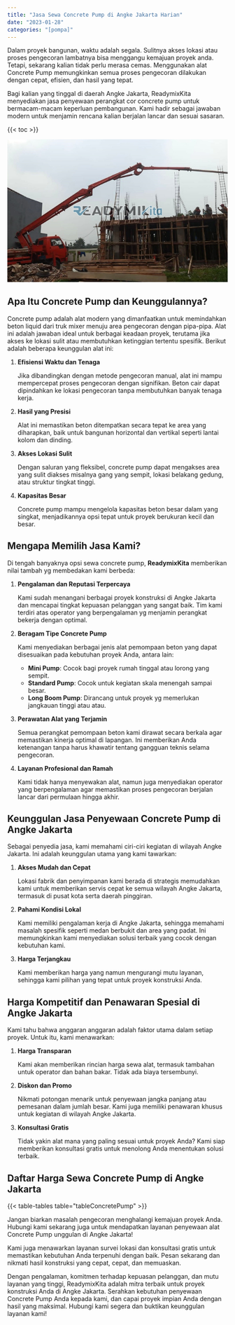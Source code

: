 ```yaml
---
title: "Jasa Sewa Concrete Pump di Angke Jakarta Harian"
date: "2023-01-28"
categories: "[pompa]"
---
```


Dalam proyek bangunan, waktu adalah segala. Sulitnya akses lokasi atau proses pengecoran lambatnya bisa menggangu kemajuan proyek anda. Tetapi, sekarang kalian tidak perlu merasa cemas. Menggunakan alat Concrete Pump memungkinkan semua proses pengecoran dilakukan dengan cepat, efisien, dan hasil yang tepat.

Bagi kalian yang tinggal di daerah Angke Jakarta, ReadymixKita menyediakan jasa penyewaan perangkat cor concrete pump untuk bermacam-macam keperluan pembangunan. Kami hadir sebagai jawaban modern untuk menjamin rencana kalian berjalan lancar dan sesuai sasaran.

{{< toc >}}

![Jasa Sewa Concrete Pump di Angke Jakarta Harian](/images/pompa/sewa-pompa-19.jpg)

## Apa Itu Concrete Pump dan Keunggulannya?

Concrete pump adalah alat modern yang dimanfaatkan untuk memindahkan beton liquid dari truk mixer menuju area pengecoran dengan pipa-pipa. Alat ini adalah jawaban ideal untuk berbagai keadaan proyek, terutama jika akses ke lokasi sulit atau membutuhkan ketinggian tertentu spesifik. Berikut adalah beberapa keunggulan alat ini:

1. **Efisiensi Waktu dan Tenaga**

   Jika dibandingkan dengan metode pengecoran manual, alat ini mampu mempercepat proses pengecoran dengan signifikan. Beton cair dapat dipindahkan ke lokasi pengecoran tanpa membutuhkan banyak tenaga kerja.

2. **Hasil yang Presisi**

   Alat ini memastikan beton ditempatkan secara tepat ke area yang diharapkan, baik untuk bangunan horizontal dan vertikal seperti lantai kolom dan dinding.

3. **Akses Lokasi Sulit**

   Dengan saluran yang fleksibel, concrete pump dapat mengakses area yang sulit diakses misalnya gang yang sempit, lokasi belakang gedung, atau struktur tingkat tinggi.

4. **Kapasitas Besar**

   Concrete pump mampu mengelola kapasitas beton besar dalam yang singkat, menjadikannya opsi tepat untuk proyek berukuran kecil dan besar.

## Mengapa Memilih Jasa Kami?

Di tengah banyaknya opsi sewa concrete pump, **ReadymixKita** memberikan nilai tambah yg membedakan kami berbeda:

1. **Pengalaman dan Reputasi Terpercaya**

   Kami sudah menangani berbagai proyek konstruksi di Angke Jakarta dan mencapai tingkat kepuasan pelanggan yang sangat baik. Tim kami terdiri atas operator yang berpengalaman yg menjamin perangkat bekerja dengan optimal.

2. **Beragam Tipe Concrete Pump**

   Kami menyediakan berbagai jenis alat pemompaan beton yang dapat disesuaikan pada kebutuhan proyek Anda, antara lain:
   - **Mini Pump**: Cocok bagi proyek rumah tinggal atau lorong yang sempit.
   - **Standard Pump**: Cocok untuk kegiatan skala menengah sampai besar.
   - **Long Boom Pump**: Dirancang untuk proyek yg memerlukan jangkauan tinggi atau atau.

3. **Perawatan Alat yang Terjamin**

   Semua perangkat pemompaan beton kami dirawat secara berkala agar memastikan kinerja optimal di lapangan. Ini memberikan Anda ketenangan tanpa harus khawatir tentang gangguan teknis selama pengecoran.

4. **Layanan Profesional dan Ramah**

   Kami tidak hanya menyewakan alat, namun juga menyediakan operator yang berpengalaman agar memastikan proses pengecoran berjalan lancar dari permulaan hingga akhir.

## Keunggulan Jasa Penyewaan Concrete Pump di Angke Jakarta

Sebagai penyedia jasa, kami memahami ciri-ciri kegiatan di wilayah Angke Jakarta. Ini adalah keunggulan utama yang kami tawarkan:

1. **Akses Mudah dan Cepat**

   Lokasi fabrik dan penyimpanan kami berada di strategis memudahkan kami untuk memberikan servis cepat ke semua wilayah Angke Jakarta, termasuk di pusat kota serta daerah pinggiran.

2. **Pahami Kondisi Lokal**

   Kami memiliki pengalaman kerja di Angke Jakarta, sehingga memahami masalah spesifik seperti medan berbukit dan area yang padat. Ini memungkinkan kami menyediakan solusi terbaik yang cocok dengan kebutuhan kami.

3. **Harga Terjangkau**

   Kami memberikan harga yang namun mengurangi mutu layanan, sehingga kami pilihan yang tepat untuk proyek konstruksi Anda.

## Harga Kompetitif dan Penawaran Spesial di Angke Jakarta

Kami tahu bahwa anggaran anggaran adalah faktor utama dalam setiap proyek. Untuk itu, kami menawarkan:

1. **Harga Transparan**

   Kami akan memberikan rincian harga sewa alat, termasuk tambahan untuk operator dan bahan bakar. Tidak ada biaya tersembunyi.

2. **Diskon dan Promo**

   Nikmati potongan menarik untuk penyewaan jangka panjang atau pemesanan dalam jumlah besar. Kami juga memiliki penawaran khusus untuk kegiatan di wilayah Angke Jakarta.

3. **Konsultasi Gratis**

   Tidak yakin alat mana yang paling sesuai untuk proyek Anda? Kami siap memberikan konsultasi gratis untuk menolong Anda menentukan solusi terbaik.

## Daftar Harga Sewa Concrete Pump di Angke Jakarta

{{< table-tables table="tableConcretePump" >}}

Jangan biarkan masalah pengecoran menghalangi kemajuan proyek Anda. Hubungi kami sekarang juga untuk mendapatkan layanan penyewaan alat Concrete Pump unggulan di Angke Jakarta!

Kami juga menawarkan layanan survei lokasi dan konsultasi gratis untuk memastikan kebutuhan Anda terpenuhi dengan baik. Pesan sekarang dan nikmati hasil konstruksi yang cepat, cepat, dan memuaskan.

Dengan pengalaman, komitmen terhadap kepuasan pelanggan, dan mutu layanan yang tinggi, ReadymixKita adalah mitra terbaik untuk proyek konstruksi Anda di Angke Jakarta. Serahkan kebutuhan penyewaan Concrete Pump Anda kepada kami, dan capai proyek impian Anda dengan hasil yang maksimal. Hubungi kami segera dan buktikan keunggulan layanan kami!